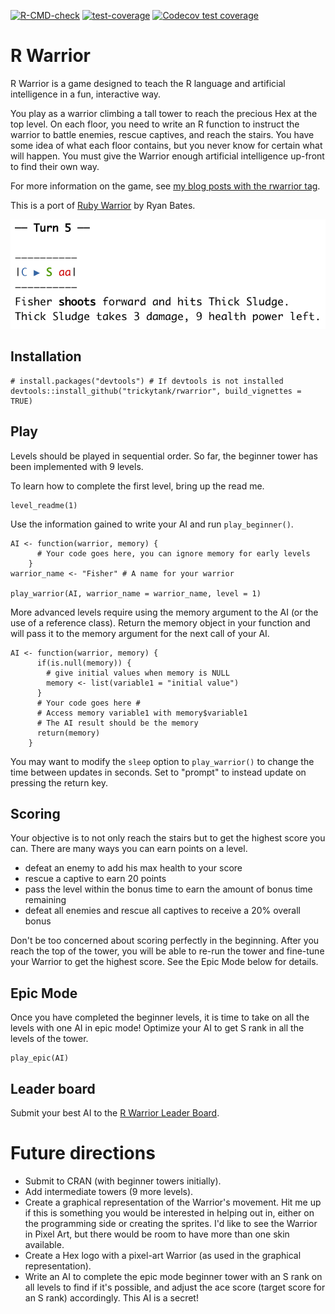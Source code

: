 <!-- badges: start -->

[![R-CMD-check](https://github.com/trickytank/rwarrior/actions/workflows/check-standard.yaml/badge.svg)](https://github.com/trickytank/rwarrior/actions/workflows/check-standard.yaml) [![test-coverage](https://github.com/trickytank/rwarrior/actions/workflows/test-coverage.yaml/badge.svg)](https://github.com/trickytank/rwarrior/actions/workflows/test-coverage.yaml) [![Codecov test coverage](https://codecov.io/gh/trickytank/rwarrior/branch/master/graph/badge.svg)](https://app.codecov.io/gh/trickytank/rwarrior?branch=master)

<!-- badges: end -->

# R Warrior

R Warrior is a game designed to teach the R language and artificial intelligence in a fun, interactive way.

You play as a warrior climbing a tall tower to reach the precious Hex at the top level. On each floor, you need to write an R function to instruct the warrior to battle enemies, rescue captives, and reach the stairs. You have some idea of what each floor contains, but you never know for certain what will happen. You must give the Warrior enough artificial intelligence up-front to find their own way.

For more information on the game, see [my blog posts with the rwarrior tag](https://tankard.id/tag/rwarrior/).

This is a port of [Ruby Warrior](https://github.com/ryanb/ruby-warrior) by Ryan Bates.

![R Warrior Screenshot](man/images/level_6_turn_5_shoot.png)

## Installation

    # install.packages("devtools") # If devtools is not installed
    devtools::install_github("trickytank/rwarrior", build_vignettes = TRUE)

## Play

Levels should be played in sequential order. So far, the beginner tower has been implemented with 9 levels.

To learn how to complete the first level, bring up the read me.

    level_readme(1)

Use the information gained to write your AI and run `play_beginner()`.

    AI <- function(warrior, memory) {
          # Your code goes here, you can ignore memory for early levels
        }
    warrior_name <- "Fisher" # A name for your warrior
        
    play_warrior(AI, warrior_name = warrior_name, level = 1)

More advanced levels require using the memory argument to the AI (or the use of a reference class). Return the memory object in your function and will pass it to the memory argument for the next call of your AI.

    AI <- function(warrior, memory) {
          if(is.null(memory)) {
            # give initial values when memory is NULL
            memory <- list(variable1 = "initial value") 
          }
          # Your code goes here #
          # Access memory variable1 with memory$variable1
          # The AI result should be the memory
          return(memory)
        }

You may want to modify the `sleep` option to `play_warrior()` to change the time between updates in seconds. Set to "prompt" to instead update on pressing the return key.

## Scoring

Your objective is to not only reach the stairs but to get the highest score you can. There are many ways you can earn points on a level.

-   defeat an enemy to add his max health to your score
-   rescue a captive to earn 20 points
-   pass the level within the bonus time to earn the amount of bonus time remaining
-   defeat all enemies and rescue all captives to receive a 20% overall bonus

Don't be too concerned about scoring perfectly in the beginning. After you reach the top of the tower, you will be able to re-run the tower and fine-tune your Warrior to get the highest score. See the Epic Mode below for details.

## Epic Mode

Once you have completed the beginner levels, it is time to take on all the levels with one AI in epic mode! Optimize your AI to get S rank in all the levels of the tower.

    play_epic(AI)

## Leader board

Submit your best AI to the [R Warrior Leader Board](https://tankard.id/post/r-warrior-leaderboard/).

# Future directions

-   Submit to CRAN (with beginner towers initially).
-   Add intermediate towers (9 more levels).
-   Create a graphical representation of the Warrior's movement. Hit me up if this is something you would be interested in helping out in, either on the programming side or creating the sprites. I'd like to see the Warrior in Pixel Art, but there would be room to have more than one skin available.
-   Create a Hex logo with a pixel-art Warrior (as used in the graphical representation).
-   Write an AI to complete the epic mode beginner tower with an S rank on all levels to find if it's possible, and adjust the ace score (target score for an S rank) accordingly. This AI is a secret!
